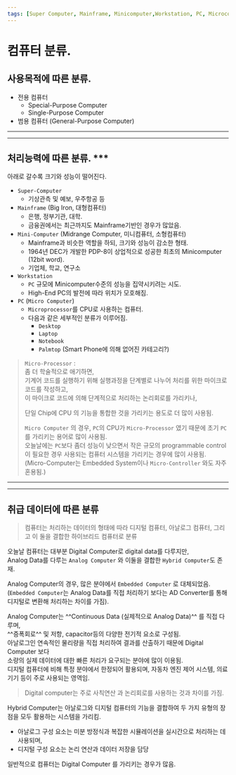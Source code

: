 ```yaml
---
tags: [Super Computer, Mainframe, Minicomputer,Workstation, PC, Microcomputer, Laptop, Desktop]
---
```


# 컴퓨터 분류.

## 사용목적에 따른 분류.

* 전용 컴퓨터 
    * Special-Purpose Computer
    * Single-Purpose Computer
* 범용 컴퓨터 (General-Purpose Computer)

---

---

## 처리능력에 따른 분류. ***

아래로 갈수록 크기와 성능이 떨어진다.

* `Super-Computer` 
    * 기상관측 및 예보, 우주항공 등
* `Mainframe` (Big Iron, 대형컴퓨터)
    * 은행, 정부기관, 대학.
    * 금융권에서는 최근까지도 Mainframe기반인 경우가 많았음.
* `Mini-Computer` (Midrange Computer, 미니컴퓨터, 소형컴퓨터)
    * Mainframe과 비슷한 역할을 하되, 크기와 성능이 감소한 형태.
    * 1964년 DEC가 개발한 PDP-8이 상업적으로 성공한 최초의 Minicomputer (12bit word).
    * 기업체, 학교, 연구소
* `Workstation` 
    * `PC` 규모에 Minicomputer수준의 성능을 집약시키려는 시도.
    * High-End PC의 발전에 따라 위치가 모호해짐.
* `PC` (`Micro Computer`)
    * `Microprocessor`를 CPU로 사용하는 컴퓨터.
    * 다음과 같은 세부적인 분류가 이루어짐.
        * `Desktop`
        * `Laptop`
        * `Notebook`
        * `Palmtop` (Smart Phone에 의해 없어진 카테고리?)



> `Micro-Processor` :  
> 좀 더 학술적으로 애기하면,  
> 기계어 코드를 실행하기 위해 실행과정을 단계별로 나누어 처리를 위한 마이크로 코드를 작성하고,  
> 이 마이크로 코드에 의해 단계적으로 처리하는 논리회로를 가리키나,  
>
> 단일 Chip에 CPU 의 기능을 통합한 것을 가리키는 용도로 더 많이 사용됨.
>
> `Micro Computer` 의 경우, `PC`의 CPU가 `Micro-Processor` 였기 때문에 초기 `PC`를 가리키는 용어로 많이 사용됨.  
> 오늘날에는 `PC`보다 좀더 성능이 낮으면서 작은 규모의 programmable control이 필요한 경우 사용되는 컴퓨터 시스템을 가리키는 경우에 많이 사용됨.  
> (Micro-Computer는 Embedded System이나 `Micro-Controller` 와도 자주 혼용됨.)

---

---

## 취급 데이터에 따른 분류

> 컴퓨터는 처리하는 데이터의 형태에 따라 디지털 컴퓨터, 아날로그 컴퓨터, 그리고 이 둘을 결합한 하이브리드 컴퓨터로 분류

오늘날 컴퓨터는 대부분 Digital Computer로 digital data를 다루지만,  
Analog Data를 다루는 `Analog Computer` 와 이둘을 결합한 `Hybrid Computer`도 존재.

Analog Computer의 경우, 많은 분야에서 `Embedded Computer` 로 대체되었음.  
(`Embedded Computer`는 Analog Data를 직접 처리하기 보다는 AD Converter를 통해 디지털로 변환해 처리하는 차이를 가짐).

Analog Computer는 ^^Continuous Data (실제적으로 Analog Data)^^ 를 직접 다루며,  
^^증폭회로^^ 및 저항, capacitor등의 다양한 전기적 요소로 구성됨.  
아날로그인 연속적인 물리량을 직접 처리하여 결과를 산출하기 때문에 Digital Computer 보다  
소량의 실제 데이터에 대한 빠른 처리가 요구되는 분야에 많이 이용됨.  
디지털 컴퓨터에 비해 특정 분야에서 한정되어 활용되며, 자동차 엔진 제어 시스템, 의료 기기 등이 주로 사용되는 영역임.
 

> Digital computer는 주로 사칙연산 과 논리회로를 사용하는 것과 차이를 가짐. 

Hybrid Computer는 아날로그와 디지털 컴퓨터의 기능을 결합하여 두 가지 유형의 장점을 모두 활용하는 시스템을 가리킴.

* 아날로그 구성 요소는 미분 방정식과 복잡한 시뮬레이션을 실시간으로 처리하는 데 사용되며, 
* 디지털 구성 요소는 논리 연산과 데이터 저장을 담당

일반적으로 컴퓨터는 Digital Computer 를 가리키는 경우가 많음.
